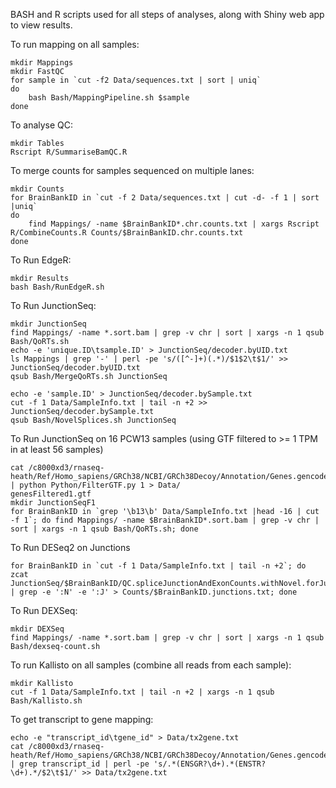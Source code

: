 BASH and R scripts used for all steps of analyses, along with Shiny web app to view results.

To run mapping on all samples:
```
mkdir Mappings
mkdir FastQC
for sample in `cut -f2 Data/sequences.txt | sort | uniq`
do
    bash Bash/MappingPipeline.sh $sample
done
``` 

To analyse QC:
```
mkdir Tables
Rscript R/SummariseBamQC.R
```

To merge counts for samples sequenced on multiple lanes:
```
mkdir Counts
for BrainBankID in `cut -f 2 Data/sequences.txt | cut -d- -f 1 | sort |uniq`
do
    find Mappings/ -name $BrainBankID*.chr.counts.txt | xargs Rscript R/CombineCounts.R Counts/$BrainBankID.chr.counts.txt
done
```

To Run EdgeR:
```
mkdir Results
bash Bash/RunEdgeR.sh
```

To Run JunctionSeq:
```
mkdir JunctionSeq
find Mappings/ -name *.sort.bam | grep -v chr | sort | xargs -n 1 qsub Bash/QoRTs.sh
echo -e 'unique.ID\tsample.ID' > JunctionSeq/decoder.byUID.txt
ls Mappings | grep '-' | perl -pe 's/([^-]+)(.*)/$1$2\t$1/' >> JunctionSeq/decoder.byUID.txt 
qsub Bash/MergeQoRTs.sh JunctionSeq

echo -e 'sample.ID' > JunctionSeq/decoder.bySample.txt
cut -f 1 Data/SampleInfo.txt | tail -n +2 >> JunctionSeq/decoder.bySample.txt
qsub Bash/NovelSplices.sh JunctionSeq
```

To Run JunctionSeq on 16 PCW13 samples (using GTF filtered to >= 1 TPM in at least 56 samples)
```
cat /c8000xd3/rnaseq-heath/Ref/Homo_sapiens/GRCh38/NCBI/GRCh38Decoy/Annotation/Genes.gencode/genes.gtf | python Python/FilterGTF.py 1 > Data/
genesFiltered1.gtf
mkdir JunctionSeqF1
for BrainBankID in `grep '\b13\b' Data/SampleInfo.txt |head -16 | cut -f 1`; do find Mappings/ -name $BrainBankID*.sort.bam | grep -v chr | sort | xargs -n 1 qsub Bash/QoRTs.sh; done 
```

To Run DESeq2 on Junctions
```
for BrainBankID in `cut -f 1 Data/SampleInfo.txt | tail -n +2`; do zcat JunctionSeq/$BrainBankID/QC.spliceJunctionAndExonCounts.withNovel.forJunctionSeq.txt.gz | grep -e ':N' -e ':J' > Counts/$BrainBankID.junctions.txt; done

```

To Run DEXSeq:
```
mkdir DEXSeq
find Mappings/ -name *.sort.bam | grep -v chr | sort | xargs -n 1 qsub Bash/dexseq-count.sh
```

To run Kallisto on all samples (combine all reads from each sample):

```
mkdir Kallisto
cut -f 1 Data/SampleInfo.txt | tail -n +2 | xargs -n 1 qsub Bash/Kallisto.sh 
``` 

To get transcript to gene mapping:
```
echo -e "transcript_id\tgene_id" > Data/tx2gene.txt 
cat /c8000xd3/rnaseq-heath/Ref/Homo_sapiens/GRCh38/NCBI/GRCh38Decoy/Annotation/Genes.gencode/genes.gtf | grep transcript_id | perl -pe 's/.*(ENSGR?\d+).*(ENSTR?\d+).*/$2\t$1/' >> Data/tx2gene.txt 
```
